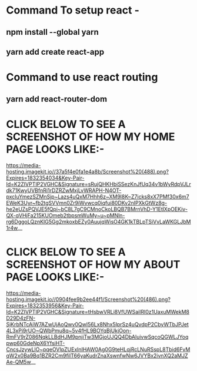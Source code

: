 # Command To setup react -
## npm install --global yarn 
## yarn add create react-app

# Command to use react routing
## yarn add react-router-dom

# CLICK BELOW TO SEE A SCREENSHOT OF HOW MY HOME PAGE LOOKS LIKE:-

https://media-hosting.imagekit.io//37a5f4e0fa1e4a8b/Screenshot%20(488).png?Expires=1832354034&Key-Pair-Id=K2ZIVPTIP2VGHC&Signature=sRujQHKHbiSSezKnJfUq34v1bWyRdpVJLrdk71KwyUVBfnRi1rDZRZwMxjLvWRAPH-N4OT-pxcIuYmezSZMnSjp~Lazs4uQxM7Hhh6z~XM9l8K~Z7icks8xX7PMf30x6m7EWeK3Uyr~fb2tgSVVmn0Zr9iWvwcq0iqfui80DKv2nIPXkGtWz8g-he2eUZsPQVJE5fQpi~bC8L7gC9CMnoCkoLBQB7BMrnVhD-Y1EtlXpOEKiv-QX-qVHjFa215KUOmeb2tbpsmWuMy~u~pMNln-rg6DggoLQznKIG5Gg2mkoxbEZy0AuujqWisO4GK1kTBLpTSiVvLaWKGLJbM1r4w__




# CLICK BELOW TO SEE A SCREENSHOT OF HOW MY ABOUT PAGE LOOKS LIKE:-

https://media-hosting.imagekit.io//0904fee9b2ee44f1/Screenshot%20(486).png?Expires=1832353956&Key-Pair-Id=K2ZIVPTIP2VGHC&Signature=tHsbwVRLi8VfUWSailRI0z1UaxuMWekM8D29D4zFN-SjKrbNTcAiW7AZwUjAoQwv0QwI56Lx8Nhx5IprSz4uQvdpP2CbyWTbJPJet4L3xPi9rUO~QWbPmu8q~5v4fHL9BOYqBjUkjOon-RmFV9rZ086NqkLLBdHJM9pnjiTw3MGjoUJQQ4DbAluivwSqcoQGWLJYoqpwp60GdeNpX6YfsiHT-CncsJzywLlO~pqeOVIpZUExlnIHAW0Ag0G9teHLqjRcLNuRSspL8Tbid6FvMqW2x0Ba9Bq1BZR2Cm9fiIT66yaKudrZnaXswnfwNw6JVYBx2ivnXQ2aMJZAe-QM5w__